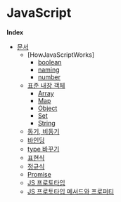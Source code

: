 # JavaScript

<b>Index</b>

- [문서]()
  - [HowJavaScriptWorks]
    - [boolean](https://github.com/gigibean/TIL/blob/master/JavaScript/docs/HowJavaScriptWorks/boolean.md)
    - [naming](https://github.com/gigibean/TIL/blob/master/JavaScript/docs/HowJavaScriptWorks/naming.md)
    - [number](https://github.com/gigibean/TIL/blob/master/JavaScript/docs/HowJavaScriptWorks/number.md)
  - [표준 내장 객체](https://github.com/gigibean/TIL/tree/master/JavaScript/docs/standard_built_in_objects')
    - [Array](https://github.com/gigibean/TIL/blob/master/JavaScript/docs/standard_built_in_objects'/array.md)
    - [Map](https://github.com/gigibean/TIL/blob/master/JavaScript/docs/standard_built_in_objects'/map.md)
    - [Object](https://github.com/gigibean/TIL/blob/master/JavaScript/docs/standard_built_in_objects'/object.md)
    - [Set](https://github.com/gigibean/TIL/blob/master/JavaScript/docs/standard_built_in_objects'/set.md)
    - [String](https://github.com/gigibean/TIL/blob/master/JavaScript/docs/standard_built_in_objects'/string.md)
  - [동기, 비동기](https://github.com/gigibean/TIL/blob/master/JavaScript/docs/Asynchronous.md)
  - [바인딩](https://github.com/gigibean/TIL/blob/master/JavaScript/docs/bindling.md)
  - [type 바꾸기](https://github.com/gigibean/TIL/blob/master/JavaScript/docs/change_type.md)
  - [표현식](https://github.com/gigibean/TIL/blob/master/JavaScript/docs/Expression.md)
  - [정규식](https://github.com/gigibean/TIL/blob/master/JavaScript/docs/regular_expressions.md)
  - [Promise](https://github.com/gigibean/TIL/blob/master/JavaScript/docs/promise.md)
  - [JS 프로토타입](https://github.com/gigibean/TIL/blob/master/JavaScript/docs/prototype.md)
  - [JS 프로토타입 메서드와 프로퍼티](https://github.com/gigibean/TIL/blob/master/JavaScript/docs/prototype_method_property.md)
